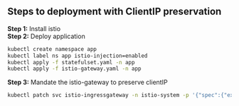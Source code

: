 ## Steps to deployment with ClientIP preservation
**Step 1:** Install istio  
**Step 2:** Deploy application
```bash
kubectl create namespace app
kubectl label ns app istio-injection=enabled
kubectl apply -f statefulset.yaml -n app
kubectl apply -f istio-gateway.yaml -n app
```
**Step 3:** Mandate the istio-gateway to preserve clientIP
```bash
kubectl patch svc istio-ingressgateway -n istio-system -p '{"spec":{"externalTrafficPolicy":"Local"}}'
```
